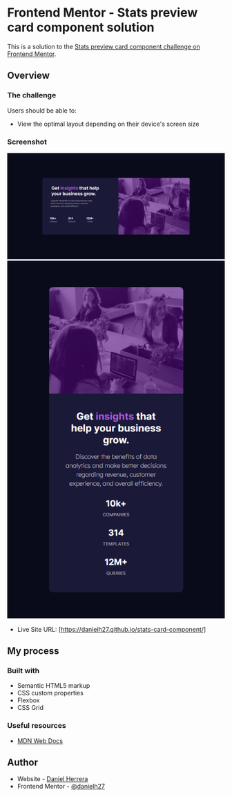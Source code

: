 # Frontend Mentor - Stats preview card component solution

This is a solution to the [Stats preview card component challenge on Frontend Mentor](https://www.frontendmentor.io/challenges/stats-preview-card-component-8JqbgoU62).

## Overview

### The challenge

Users should be able to:

- View the optimal layout depending on their device's screen size

### Screenshot

![](./screenshot1.png)
![](./screenshot2.png)


- Live Site URL: [https://danielh27.github.io/stats-card-component/]

## My process

### Built with

- Semantic HTML5 markup
- CSS custom properties
- Flexbox
- CSS Grid

### Useful resources

- [MDN Web Docs](https://developer.mozilla.org/es/)

## Author

- Website - [Daniel Herrera](https://www.linkedin.com/in/daniel-herrera-hb27/)
- Frontend Mentor - [@danielh27](https://www.frontendmentor.io/profile/danielh27)
